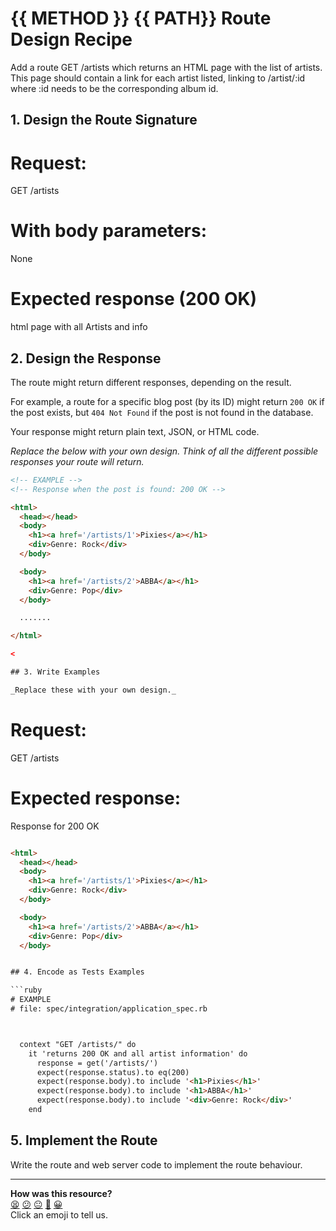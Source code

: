 # {{ METHOD }} {{ PATH}} Route Design Recipe

Add a route GET /artists which returns an HTML page with the list of artists. This page should contain a link for each artist listed, linking to /artist/:id where :id needs to be the corresponding album id.

## 1. Design the Route Signature
# Request:
GET /artists

# With body parameters:
None


# Expected response (200 OK)
html page with all Artists and info

## 2. Design the Response

The route might return different responses, depending on the result.

For example, a route for a specific blog post (by its ID) might return `200 OK` if the post exists, but `404 Not Found` if the post is not found in the database.

Your response might return plain text, JSON, or HTML code. 

_Replace the below with your own design. Think of all the different possible responses your route will return._

```html
<!-- EXAMPLE -->
<!-- Response when the post is found: 200 OK -->

<html>
  <head></head>
  <body>
    <h1><a href='/artists/1'>Pixies</a></h1>
    <div>Genre: Rock</div>
  </body>

  <body>
    <h1><a href='/artists/2'>ABBA</a></h1>
    <div>Genre: Pop</div>
  </body>

  .......

</html>
```

```html
<

## 3. Write Examples

_Replace these with your own design._

```
# Request:

GET /artists

# Expected response:

Response for 200 OK
``` html

<html>
  <head></head>
  <body>
    <h1><a href='/artists/1'>Pixies</a></h1>
    <div>Genre: Rock</div>
  </body>

  <body>
    <h1><a href='/artists/2'>ABBA</a></h1>
    <div>Genre: Pop</div>
  </body>


## 4. Encode as Tests Examples

```ruby
# EXAMPLE
# file: spec/integration/application_spec.rb



  context "GET /artists/" do
    it 'returns 200 OK and all artist information' do
      response = get('/artists/')
      expect(response.status).to eq(200)
      expect(response.body).to include '<h1>Pixies</h1>'
      expect(response.body).to include '<h1>ABBA</h1>'
      expect(response.body).to include '<div>Genre: Rock</div>'
    end
```

## 5. Implement the Route

Write the route and web server code to implement the route behaviour.

<!-- BEGIN GENERATED SECTION DO NOT EDIT -->

---

**How was this resource?**  
[😫](https://airtable.com/shrUJ3t7KLMqVRFKR?prefill_Repository=makersacademy/web-applications&prefill_File=resources/sinatra_route_design_recipe_template.md&prefill_Sentiment=😫) [😕](https://airtable.com/shrUJ3t7KLMqVRFKR?prefill_Repository=makersacademy/web-applications&prefill_File=resources/sinatra_route_design_recipe_template.md&prefill_Sentiment=😕) [😐](https://airtable.com/shrUJ3t7KLMqVRFKR?prefill_Repository=makersacademy/web-applications&prefill_File=resources/sinatra_route_design_recipe_template.md&prefill_Sentiment=😐) [🙂](https://airtable.com/shrUJ3t7KLMqVRFKR?prefill_Repository=makersacademy/web-applications&prefill_File=resources/sinatra_route_design_recipe_template.md&prefill_Sentiment=🙂) [😀](https://airtable.com/shrUJ3t7KLMqVRFKR?prefill_Repository=makersacademy/web-applications&prefill_File=resources/sinatra_route_design_recipe_template.md&prefill_Sentiment=😀)  
Click an emoji to tell us.

<!-- END GENERATED SECTION DO NOT EDIT -->
